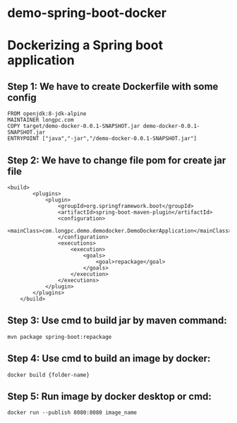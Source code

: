 # demo-spring-boot-docker
# Dockerizing a Spring boot application
## Step 1: We have to create Dockerfile with some config
```
FROM openjdk:8-jdk-alpine
MAINTAINER longpc.com
COPY target/demo-docker-0.0.1-SNAPSHOT.jar demo-docker-0.0.1-SNAPSHOT.jar
ENTRYPOINT ["java","-jar","/demo-docker-0.0.1-SNAPSHOT.jar"]
```
## Step 2: We have to change file pom for create jar file
```
<build>
        <plugins>
            <plugin>
                <groupId>org.springframework.boot</groupId>
                <artifactId>spring-boot-maven-plugin</artifactId>
                <configuration>
                    <mainClass>com.longpc.demo.demodocker.DemoDockerApplication</mainClass>
                </configuration>
                <executions>
                    <execution>
                        <goals>
                            <goal>repackage</goal>
                        </goals>
                    </execution>
                </executions>
            </plugin>
        </plugins>
    </build>
```
## Step 3: Use cmd to build jar by maven command:
```
mvn package spring-boot:repackage
```
## Step 4: Use cmd to build an image by docker:
```
docker build {folder-name}
```
## Step 5: Run image by docker desktop or cmd:
```
docker run --publish 8080:8080 image_name
```

